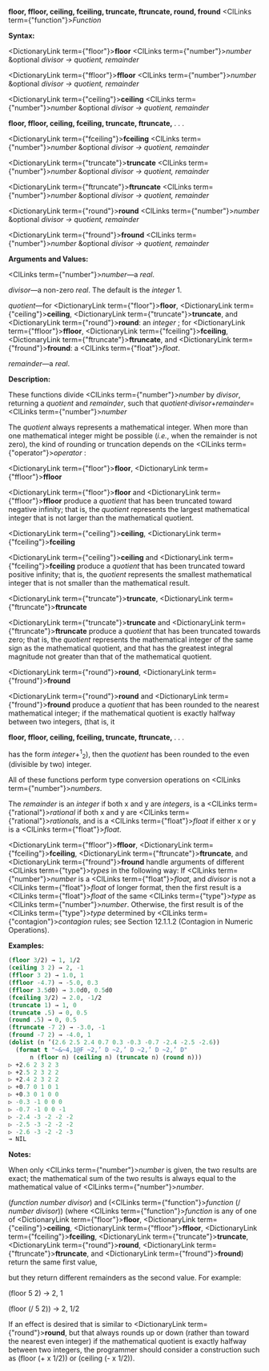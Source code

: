 **floor, ffloor, ceiling, fceiling, truncate, ftruncate, round, fround** <ClLinks  term={"function"}><i>Function</i></ClLinks> 



**Syntax:** 



<DictionaryLink  term={"floor"}><b>floor</b></DictionaryLink> <ClLinks  term={"number"}><i>number</i></ClLinks> &amp;optional *divisor → quotient, remainder* 



<DictionaryLink  term={"ffloor"}><b>ffloor</b></DictionaryLink> <ClLinks  term={"number"}><i>number</i></ClLinks> &amp;optional *divisor → quotient, remainder* 



<DictionaryLink  term={"ceiling"}><b>ceiling</b></DictionaryLink> <ClLinks  term={"number"}><i>number</i></ClLinks> &amp;optional *divisor → quotient, remainder* 







 



 



**floor, ffloor, ceiling, fceiling, truncate, ftruncate,** *. . .* 



<DictionaryLink  term={"fceiling"}><b>fceiling</b></DictionaryLink> <ClLinks  term={"number"}><i>number</i></ClLinks> &amp;optional *divisor → quotient, remainder* 



<DictionaryLink  term={"truncate"}><b>truncate</b></DictionaryLink> <ClLinks  term={"number"}><i>number</i></ClLinks> &amp;optional *divisor → quotient, remainder* 



<DictionaryLink  term={"ftruncate"}><b>ftruncate</b></DictionaryLink> <ClLinks  term={"number"}><i>number</i></ClLinks> &amp;optional *divisor → quotient, remainder* 



<DictionaryLink  term={"round"}><b>round</b></DictionaryLink> <ClLinks  term={"number"}><i>number</i></ClLinks> &amp;optional *divisor → quotient, remainder* 



<DictionaryLink  term={"fround"}><b>fround</b></DictionaryLink> <ClLinks  term={"number"}><i>number</i></ClLinks> &amp;optional *divisor → quotient, remainder* 



**Arguments and Values:** 



<ClLinks  term={"number"}><i>number</i></ClLinks>—a *real*. 



*divisor*—a non-zero *real*. The default is the *integer* 1. 



*quotient*—for <DictionaryLink  term={"floor"}><b>floor</b></DictionaryLink>, <DictionaryLink  term={"ceiling"}><b>ceiling</b></DictionaryLink>, <DictionaryLink  term={"truncate"}><b>truncate</b></DictionaryLink>, and <DictionaryLink  term={"round"}><b>round</b></DictionaryLink>: an *integer* ; for <DictionaryLink  term={"ffloor"}><b>ffloor</b></DictionaryLink>, <DictionaryLink  term={"fceiling"}><b>fceiling</b></DictionaryLink>, <DictionaryLink  term={"ftruncate"}><b>ftruncate</b></DictionaryLink>, and <DictionaryLink  term={"fround"}><b>fround</b></DictionaryLink>: a <ClLinks  term={"float"}><i>float</i></ClLinks>. 



*remainder*—a *real*. 



**Description:** 



These functions divide <ClLinks  term={"number"}><i>number</i></ClLinks> by *divisor*, returning a *quotient* and *remainder*, such that *quotient·divisor*+*remainder*=<ClLinks  term={"number"}><i>number</i></ClLinks> 



The *quotient* always represents a mathematical integer. When more than one mathematical integer might be possible (*i.e.*, when the remainder is not zero), the kind of rounding or truncation depends on the <ClLinks  term={"operator"}><i>operator</i></ClLinks> : 



<DictionaryLink  term={"floor"}><b>floor</b></DictionaryLink>, <DictionaryLink  term={"ffloor"}><b>ffloor</b></DictionaryLink> 



<DictionaryLink  term={"floor"}><b>floor</b></DictionaryLink> and <DictionaryLink  term={"ffloor"}><b>ffloor</b></DictionaryLink> produce a *quotient* that has been truncated toward negative infinity; that is, the *quotient* represents the largest mathematical integer that is not larger than the mathematical quotient. 



<DictionaryLink  term={"ceiling"}><b>ceiling</b></DictionaryLink>, <DictionaryLink  term={"fceiling"}><b>fceiling</b></DictionaryLink> 



<DictionaryLink  term={"ceiling"}><b>ceiling</b></DictionaryLink> and <DictionaryLink  term={"fceiling"}><b>fceiling</b></DictionaryLink> produce a *quotient* that has been truncated toward positive infinity; that is, the *quotient* represents the smallest mathematical integer that is not smaller than the mathematical result. 



<DictionaryLink  term={"truncate"}><b>truncate</b></DictionaryLink>, <DictionaryLink  term={"ftruncate"}><b>ftruncate</b></DictionaryLink> 



<DictionaryLink  term={"truncate"}><b>truncate</b></DictionaryLink> and <DictionaryLink  term={"ftruncate"}><b>ftruncate</b></DictionaryLink> produce a *quotient* that has been truncated towards zero; that is, the *quotient* represents the mathematical integer of the same sign as the mathematical quotient, and that has the greatest integral magnitude not greater than that of the mathematical quotient. 



<DictionaryLink  term={"round"}><b>round</b></DictionaryLink>, <DictionaryLink  term={"fround"}><b>fround</b></DictionaryLink> 



<DictionaryLink  term={"round"}><b>round</b></DictionaryLink> and <DictionaryLink  term={"fround"}><b>fround</b></DictionaryLink> produce a *quotient* that has been rounded to the nearest mathematical integer; if the mathematical quotient is exactly halfway between two integers, (that is, it 







 



 



**floor, ffloor, ceiling, fceiling, truncate, ftruncate,** *. . .* 



has the form *integer*+<sup>1</sup><sub>2</sub>), then the *quotient* has been rounded to the even (divisible by two) integer. 



All of these functions perform type conversion operations on <ClLinks  term={"number"}><i>numbers</i></ClLinks>. 



The *remainder* is an *integer* if both x and y are *integers*, is a <ClLinks  term={"rational"}><i>rational</i></ClLinks> if both x and y are <ClLinks  term={"rational"}><i>rationals</i></ClLinks>, and is a <ClLinks  term={"float"}><i>float</i></ClLinks> if either x or y is a <ClLinks  term={"float"}><i>float</i></ClLinks>. 



<DictionaryLink  term={"ffloor"}><b>ffloor</b></DictionaryLink>, <DictionaryLink  term={"fceiling"}><b>fceiling</b></DictionaryLink>, <DictionaryLink  term={"ftruncate"}><b>ftruncate</b></DictionaryLink>, and <DictionaryLink  term={"fround"}><b>fround</b></DictionaryLink> handle arguments of different <ClLinks  term={"type"}><i>types</i></ClLinks> in the following way: If <ClLinks  term={"number"}><i>number</i></ClLinks> is a <ClLinks  term={"float"}><i>float</i></ClLinks>, and *divisor* is not a <ClLinks  term={"float"}><i>float</i></ClLinks> of longer format, then the first result is a <ClLinks  term={"float"}><i>float</i></ClLinks> of the same <ClLinks  term={"type"}><i>type</i></ClLinks> as <ClLinks  term={"number"}><i>number</i></ClLinks>. Otherwise, the first result is of the <ClLinks  term={"type"}><i>type</i></ClLinks> determined by <ClLinks  term={"contagion"}><i>contagion</i></ClLinks> rules; see Section 12.1.1.2 (Contagion in Numeric Operations). 



**Examples:**
```lisp
(floor 3/2) → 1, 1/2 
(ceiling 3 2) → 2, -1 
(ffloor 3 2) → 1.0, 1 
(ffloor -4.7) → -5.0, 0.3 
(ffloor 3.5d0) → 3.0d0, 0.5d0 
(fceiling 3/2) → 2.0, -1/2 
(truncate 1) → 1, 0 
(truncate .5) → 0, 0.5 
(round .5) → 0, 0.5 
(ftruncate -7 2) → -3.0, -1 
(fround -7 2) → -4.0, 1 
(dolist (n ’(2.6 2.5 2.4 0.7 0.3 -0.3 -0.7 -2.4 -2.5 -2.6)) 
  (format t "~&~4,1@F ~2,’ D ~2,’ D ~2,’ D ~2,’ D" 
	  n (floor n) (ceiling n) (truncate n) (round n))) 
▷ +2.6 2 3 2 3 
▷ +2.5 2 3 2 2 
▷ +2.4 2 3 2 2 
▷ +0.7 0 1 0 1 
▷ +0.3 0 1 0 0 
▷ -0.3 -1 0 0 0 
▷ -0.7 -1 0 0 -1 
▷ -2.4 -3 -2 -2 -2 
▷ -2.5 -3 -2 -2 -2 
▷ -2.6 -3 -2 -2 -3 
→ NIL 
```
**Notes:** 



When only <ClLinks  term={"number"}><i>number</i></ClLinks> is given, the two results are exact; the mathematical sum of the two results is always equal to the mathematical value of <ClLinks  term={"number"}><i>number</i></ClLinks>. 



(*function number divisor*) and (<ClLinks  term={"function"}><i>function</i></ClLinks> (/ *number divisor*)) (where <ClLinks  term={"function"}><i>function</i></ClLinks> is any of one of <DictionaryLink  term={"floor"}><b>floor</b></DictionaryLink>, <DictionaryLink  term={"ceiling"}><b>ceiling</b></DictionaryLink>, <DictionaryLink  term={"ffloor"}><b>ffloor</b></DictionaryLink>, <DictionaryLink  term={"fceiling"}><b>fceiling</b></DictionaryLink>, <DictionaryLink  term={"truncate"}><b>truncate</b></DictionaryLink>, <DictionaryLink  term={"round"}><b>round</b></DictionaryLink>, <DictionaryLink  term={"ftruncate"}><b>ftruncate</b></DictionaryLink>, and <DictionaryLink  term={"fround"}><b>fround</b></DictionaryLink>) return the same first value, 







 



 



but they return different remainders as the second value. For example: 



(floor 5 2) → 2, 1 



(floor (/ 5 2)) → 2, 1/2 



If an effect is desired that is similar to <DictionaryLink  term={"round"}><b>round</b></DictionaryLink>, but that always rounds up or down (rather than toward the nearest even integer) if the mathematical quotient is exactly halfway between two integers, the programmer should consider a construction such as (floor (+ x 1/2)) or (ceiling (- x 1/2)). 



